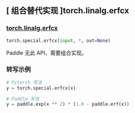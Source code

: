 ## [ 组合替代实现 ]torch.linalg.erfcx

### [torch.linalg.erfcx](https://pytorch.org/docs/stable/special.html#torch.special.erfcx)

```python
torch.special.erfcx(input, *, out=None)
```

Paddle 无此 API，需要组合实现。

### 转写示例

```python
# Pytorch 写法
y = torch.special.erfcx(x)

# Paddle 写法
y = paddle.exp(x ** 2) * (1.0 - paddle.erf(x))
```
